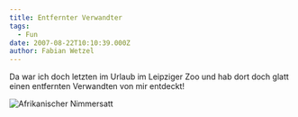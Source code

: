 ```yaml
---
title: Entfernter Verwandter
tags:
  - Fun
date: 2007-08-22T10:10:39.000Z
author: Fabian Wetzel
---
```


Da war ich doch letzten im Urlaub im Leipziger Zoo und hab dort doch glatt einen entfernten Verwandten von mir entdeckt!

![Afrikanischer Nimmersatt](https://az275061.vo.msecnd.net/blogmedia/2007/08/afrikanischer_nimmersatt.jpg)


